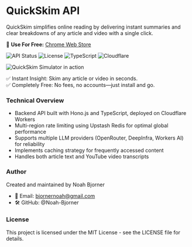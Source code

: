 # QuickSkim API

QuickSkim simplifies online reading by delivering instant summaries and clear breakdowns of any article and video with a single click.

📌 **Use For Free:** [Chrome Web Store](https://xxx)

![API Status](https://img.shields.io/badge/API-Live-brightgreen)
![License](https://img.shields.io/badge/License-MIT-yellow)
![TypeScript](https://img.shields.io/badge/TypeScript-3178C6?logo=typescript&logoColor=white)
![Cloudflare](https://img.shields.io/badge/Cloudflare-FF7300?logo=cloudflare&logoColor=white)

![QuickSkim Simulator in action](https://media1.giphy.com/media/v1.Y2lkPTc5MGI3NjExenJ1NjdqbzVzM25oczM2OW11enVpNHRndjZrbnFraTNtbWd3cDFzeiZlcD12MV9pbnRlcm5hbF9naWZfYnlfaWQmY3Q9Zw/cOILlKqLpYFZ8LP6hy/giphy.gif)

✅ Instant Insight: Skim any article or video in seconds.<br>
✅ Completely Free: No fees, no accounts—just install and go.

### Technical Overview
* Backend API built with Hono.js and TypeScript, deployed on Cloudflare Workers
* Multi-region rate limiting using Upstash Redis for optimal global performance
* Supports multiple LLM providers (OpenRouter, DeepInfra, Workers AI) for reliability
* Implements caching strategy for frequently accessed content
* Handles both article text and YouTube video transcripts

### Author

Created and maintained by Noah Bjorner
- 📧 Email: bjornernoah@gmail.com
- 🛠 GitHub: @Noah-Bjorner

### License

This project is licensed under the MIT License - see the LICENSE file for details.